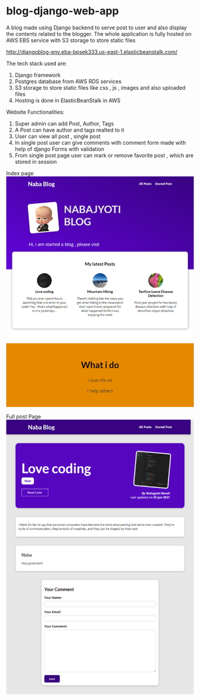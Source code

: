 # blog-django-web-app
A blog made using Django backend to serve post to user and also display the contents related to the blogger. The whole application is fully hosted on AWS EBS service with S3 storage to store static files

http://djangoblog-env.eba-bpsek333.us-east-1.elasticbeanstalk.com/

The tech stack used are:
1. Django framework 
2. Postgres database from AWS RDS services
3. S3 storage to store static files like css , js , images and also uploaded files 
4. Hosting is done in ElasticBeanStalk in AWS

Website Functionalities:
1. Super admin can add Post, Author, Tags
2. A Post can have author and tags realted to it
3. User can view all post , single post
4. In single post user can give comments with comment form made with help of django Forms with validation 
5. From single post page user can mark or remove favorite post , which are stored in session


Index page
![alt text](https://github.com/Nabajyoti4/blog-django-web-app/blob/main/index.png)


Full post Page
![alt text](https://github.com/Nabajyoti4/blog-django-web-app/blob/main/post.png)
